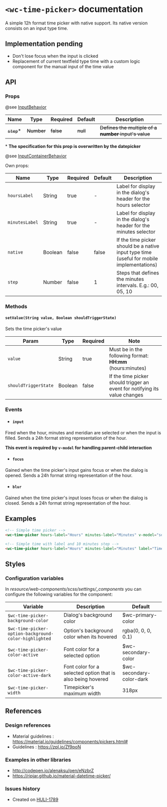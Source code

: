# `<wc-time-picker>` documentation

A simple 12h format time picker with native support. Its native version consists on an input type time.

## Implementation pending

* Don't lose focus when the input is clicked
* Replacement of current textfield type time with a custom logic component for the manual input of the time value

## API

### Props

@see [InputBehavior](https://github.com/hulilabs/web-components/tree/master/src/web-components/mixins/input#props)

| Name | Type | Required | Default | Description
| --- | --- | ---  | ---  | ---
| ~~`step`~~* | ~~Number~~ | ~~false~~ | ~~null~~ | ~~Defines the multiple of a **number** input's value~~

\* **The specification for this prop is overwritten by the datepicker**

@see [InputContainerBehavior](https://github.com/hulilabs/web-components/tree/master/src/web-components/mixins/input#props-1)

Own props:

| Name | Type | Required | Default | Description
| --- | --- | ---  | ---  | ---
| `hoursLabel` | String | true | - | Label for display in the dialog's header for the hours selector
| `minutesLabel` | String | true | - | Label for display in the dialog's header for the minutes selector
| `native` | Boolean | false | false | If the time picker should be a native input type time (useful for mobile implementations)
| `step` | Number  | false | 1 | Steps that defines the minutes intervals. E.g.: 00, 05, 10

### Methods

#### `setValue(String value, Boolean shouldTriggerState)`

Sets the time picker's value

| Param | Type | Required | Note
| ---- | --- | --- | ---
| `value` | String | true | Must be in the following format: **HH:mm** (hours:minutes)
| `shouldTriggerState` | Boolean | false | If the time picker should trigger an event for notifying its value changes


### Events

* #### `input`

Fired when the hour, minutes and meridian are selected or when the input is filled. Sends a 24h format string representation of the hour.

**This event is required by `v-model` for handling parent-child interaction**

* #### `focus`

Gained when the time picker's input gains focus or when the dialog is opened. Sends a 24h format string representation of the hour.

* #### `blur`

Gained when the time picker's input loses focus or when the dialog is closed. Sends a 24h format string representation of the hour.


## Examples

``` html
<!-- Simple time picker -->
<wc-time-picker hours-label="Hours" minutes-label="Minutes" v-model="someParentVar"></wc-time-picker>

<!-- Simple time with label and 10 minutes step -->
<wc-time-picker hours-label="Hours" minutes-label="Minutes" label="Time" v-bind:step="10" v-model="someParentVar"></wc-time-picker>

```

## Styles

### Configuration variables

In *resource/web-components/scss/settings/_components* you can configure the following variables for the component:

| Variable | Description | Default
| --- | --- | ---
| `$wc-time-picker-background-color` | Dialog's background color | $wc-primary-color
| `$wc-time-picker-option-background-color-highlighted` | Option's background color when its hovered | rgba(0, 0, 0, 0.1)
| `$wc-time-picker-color-active` | Font color for a selected option | $wc-secondary-color
| `$wc-time-picker-color-active-dark` | Font color for a selected option that is also being hovered | $wc-secondary-color-dark
| `$wc-time-picker-width` | Timepicker's maximum width  | 318px

## References

### Design references

* Material guidelines : https://material.io/guidelines/components/pickers.html#
* Guidelines : https://zpl.io/Zf9poN

### Examples in other libraries

* http://codepen.io/alenaksu/pen/eNzbrZ
* https://ripjar.github.io/material-datetime-picker/

### Issues history

* Created on [HULI-1789](https://hulihealth.atlassian.net/browse/HULI-1789)
